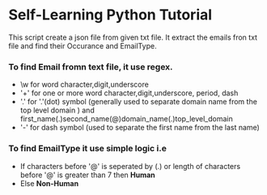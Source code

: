 # Self-Learning Python Tutorial

This script create a json file from given txt file. It extract the emails fron txt file and find their Occurance and EmailType.

### To find Email fromn text file, it use regex.

- \w for word character,digit,underscore
- '+' for one or more word character,digit,underscore, period, dash
- '\.' for '.'(dot) symbol (generally used to separate domain name from the top level domain ) and first_name(.)second_name(@)domain_name(.)top_level_domain
- '-' for dash symbol (used to separate the first name from the last name)

### To find EmailType it use simple logic i.e

- If characters before '@' is seperated by (.) or length of characters before '@' is greater than 7 then **Human**
- Else **Non-Human**
